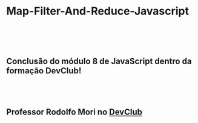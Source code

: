 <h1>Map-Filter-And-Reduce-Javascript<h1>
<br>
<h2>Conclusão do módulo 8 de JavaScript dentro da formação DevClub!<h2>
<br>
<h2>Professor Rodolfo Mori no <a href="https://rodolfomori.com.br/devclub">DevClub</a></h2>
